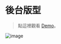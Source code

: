 # 後台版型

> 點這裡觀看 [Demo](https://lazybones13.github.io/Week5-Dashboard/)。


![image](https://user-images.githubusercontent.com/70826350/132130917-f048cacb-ad38-41a4-95ed-b3c859e088db.png)

